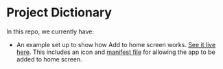 # Project Dictionary
In this repo, we currently have:

* An example set up to show how Add to home screen works. [See it live here](https://kdm6389.github.io/gre2019/project.dict/). This includes an icon and [manifest file](project.dict/manifest.json) for allowing the app to be added to home screen.

